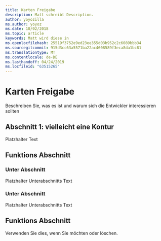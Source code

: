 ```yaml
---
title: Karten Freigabe
description: Matt schreibt Description.
author: yoyozilla
ms.author: yoyoz
ms.date: 10/02/2018
ms.topic: article
keywords: Matt wird diese in
ms.openlocfilehash: 25519f3752e9ed23ee355d03b952c2c6089bbb34
ms.sourcegitcommit: 915d3cc63a5571ba22ac4608589f3eca8da1bc81
ms.translationtype: MT
ms.contentlocale: de-DE
ms.lasthandoff: 04/24/2019
ms.locfileid: "63515265"
---
```

# <a name="map-sharing"></a>Karten Freigabe

Beschreiben Sie, was es ist und warum sich die Entwickler interessieren sollten

## <a name="section-one---maybe-an-outline"></a>Abschnitt 1: vielleicht eine Kontur

Platzhalter Text

## <a name="feature-section"></a>Funktions Abschnitt

### <a name="sub-section"></a>Unter Abschnitt

Platzhalter Unterabschnitts Text

### <a name="sub-section"></a>Unter Abschnitt

Platzhalter Unterabschnitts Text

## <a name="feature-section"></a>Funktions Abschnitt

Verwenden Sie dies, wenn Sie möchten oder löschen.
